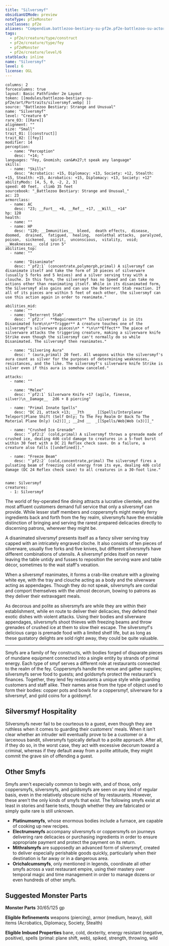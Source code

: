```yaml
---
title: "Silversmyf"
obsidianUIMode: preview
noteType: pf2eMonster
cssClasses: pf2e
aliases: "Compendium.battlezoo-bestiary-su-pf2e.pf2e-battlezoo-su-actors.Actor.J0PfyZogkkqUTxpK" 
tags:
  - pf2e/creature/type/construct
  - pf2e/creature/type/fey
  - pf2eMonster
  - pf2e/creature/level/6
statblock: inline
name: "Silversmyf"
level: 6
license: OGL
---
```


```statblock
columns: 2
forcecolumns: true
layout: Basic Pathfinder 2e Layout
token: [[modules/battlezoo-bestiary-su-pf2e/art/Portraits/silversmyf.webp| ]]
source: "Battlezoo Bestiary: Strange and Unusual"
name: "Silversmyf"
level: "Creature 6"
rare_03: [[Rare]]
alignment: ""
size: "Small"
trait_01: [[construct]]
trait_02: [[fey]]
modifier: 14
perception:
  - name: "Perception"
    desc: "+14; "
languages: "Fey, Gnomish; can&#x27;t speak any language"
skills:
  - name: "Skills"
    desc: "Acrobatics: +15, Diplomacy: +13, Society: +12, Stealth: +15, Stealth: +15, Acrobatics: +15, Diplomacy: +13, Society: +12"
abilityMods: [4, 5, 0, -2, 2, 3]
speed: 40 feet,  climb 35 feet
sourcebook: "_Battlezoo Bestiary: Strange and Unusual_"
ac: 23
armorclass:
  - name: AC
    desc: "23; __Fort__ +8, __Ref__ +17, __Will__ +14"
hp: 120
health:
  - name: ""
  - name: HP
    desc: "120; __Immunities__  bleed,  death effects,  disease,  doomed,  drained,  fatigued,  healing,  nonlethal attacks,  paralyzed,  poison,  sickened,  spirit,  unconscious,  vitality,  void; __Weaknesses__ cold iron 5"
abilities_top:
  - name: ""

  - name: "Disanimate"
    desc: "`pf2:1` (concentrate,polymorph,primal) A silversmyf can disanimate itself and take the form of 10 pieces of silverware (usually 5 forks and 5 knives) and a silver serving tray with a clouche. In this form, the silversmyf has no Speed and can take no actions other than reanimating itself. While in its disanimated form, the Silversmyf also gains and can use the Deterrent Stab reaction. If all of its pieces are within 5 feet of each other, the silversmyf can use this action again in order to reanimate."

abilities_mid:
  - name: ""
  - name: "Deterrent Stab"
    desc: "`pf2:r`  **Requirements** The silversmyf is in its Disanimated form\n\n**Trigger** A creature touches one of the silversmyf's silverware pieces\n* * *\n\n**Effect** The piece of silverware attacks the triggering creature, making a silverware knife Strike even though the silversmyf can't normally do so while Disanimated. The silversmyf then reanimates."

  - name: "Silvering Aura"
    desc: " (aura,primal) 20 feet. All weapons within the silversmyf's aura count as silver for the purposes of determining weaknesses, resistances, and the like. The silversmyf's silverware knife Strike is silver even if this aura is somehow canceled."

attacks:
  - name: ""

  - name: "Melee"
    desc: "`pf2:1` Silverware Knife +17 (agile, finesse, silver)\n__Damage__  2d6 + 8 piercing"

  - name: "Primal Innate Spells"
    desc: "DC 21, attack +13; __7th __  _[[Spells/Interplanar Teleport|Plane Shift (Self Only; To The Fey Realm Or Back To The Material Plane Only) (x2)]]_; __2nd __  _[[Spells/Web|Web (x3)]]_"

  - name: "Crushed Ice Grenade"
    desc: "`pf2:2` (cold,primal) A silversmyf throws a grenade made of crushed ice, dealing 4d6 cold damage to creatures in a 5-foot burst within 30 feet with a DC 21 Reflex check save. On a failure, a creature also falls [[undefined]]."

  - name: "Freeze Beam"
    desc: "`pf2:2` (cold,concentrate,primal) The silversmyf fires a pulsating beam of freezing cold energy from its eye, dealing 4d6 cold damage (DC 24 Reflex check save) to all creatures in a 30-foot line."
 
```

```encounter-table
name: Silversmyf
creatures:
  - 1: Silversmyf
```



The world of fey-operated fine dining attracts a lucrative clientele, and the most affluent customers demand full service that only a silversmyf can provide. While lesser staff members and coppersmyfs might merely ferry ingredients back and forth from the fey realm, silversmyfs have the enviable distinction of bringing and serving the rarest prepared delicacies directly to discerning patrons, wherever they might be.

A disanimated silversmyf presents itself as a fancy silver serving tray capped with an intricately engraved cloche. It also consists of ten pieces of silverware, usually five forks and five knives, but different silversmyfs have different combinations of utensils. A silversmyf prides itself on never leaving the table untidy and fusses to reposition the serving ware and table décor, sometimes to the wait staff's vexation.

When a silversmyf reanimates, it forms a crab-like creature with a glowing white eye, with the tray and clouche acting as a body and the silverware acting as appendages. Though they do not speak, silversmyfs are cordial and comport themselves with the utmost decorum, bowing to patrons as they deliver their extravagant meals.

As decorous and polite as silversmyfs are while they are within their establishment, while en route to deliver their delicacies, they defend their exotic dishes with violent attacks. Using their bodies and silverware appendages, silversmyfs shoot thieves with freezing beams and throw grenades of crushed ice at them to slow their escape. The silversmyf's delicious cargo is premade food with a limited shelf life, but as long as these gustatory delights are sold right away, they could be quite valuable.

* * *

Smyfs are a family of fey constructs, with bodies forged of disparate pieces of mundane equipment connected into a single entity by strands of primal energy. Each type of smyf serves a different role at restaurants connected to the realm of the fey. Coppersmyfs handle the venue and gather supplies; silversmyfs serve food to guests; and goldsmyfs protect the restaurant's finances. Together, they lend fey restaurants a unique style while guarding customers and staff alike. Their names arise from the type of object used to form their bodies: copper pots and bowls for a coppersmyf, silverware for a silversmyf, and gold coins for a goldsmyf.

## Silversmyf Hospitality

Silversmyfs never fail to be courteous to a guest, even though they are ruthless when it comes to guarding their customers' meals. When it isn't clear whether an intruder will eventually prove to be a customer or a larcenous bandit, silversmyfs typically default to a polite approach. After all, if they do so, in the worst case, they act with excessive decorum toward a criminal, whereas if they default away from a polite attitude, they might commit the grave sin of offending a guest.

## Other Smyfs

Smyfs aren't especially common to begin with, and of those, only coppersmyfs, silversmyfs, and goldsmyfs are seen on any kind of regular basis, even in the relatively obscure niche of fey restaurants. However, these aren't the only kinds of smyfs that exist. The following smyfs exist at least in stories and faerie texts, though whether they are fabricated or simply quite rare is still unknown.

*   **Platinumsmyfs**, whose enormous bodies include a furnace, are capable of cooking up new recipes.
*   **Electrumsmyfs** accompany silversmyfs or coppersmyfs on journeys delivering rare delicacies or purchasing ingredients in order to ensure appropriate payment and protect the payment on its return.
*   **Mithralsmyfs** are supposedly an advanced form of silversmyf, created to deliver especially perishable goods quickly, particularly when their destination is far away or in a dangerous area.
*   **Orichalcumsmyfs**, only mentioned in legends, coordinate all other smyfs across a vast restaurant empire, using their mastery over temporal magic and time management in order to manage dozens or even hundreds of other smyfs.

## Suggested Monster Parts

**Monster Parts** 30/65/125 gp

**Eligible Refinements** weapons (piercing), armor (medium, heavy), skill items (Acrobatics, Diplomacy, Society, Stealth)

**Eligible Imbued Properties** bane, cold, dexterity, energy resistant (negative, positive), spells (primal: plane shift, web), spiked, strength, throwing, wild
